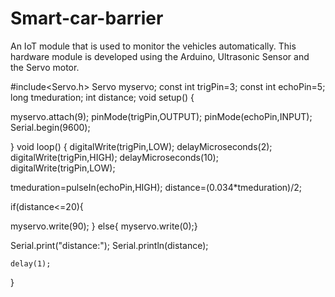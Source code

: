 # Smart-car-barrier
An IoT module that is used to monitor the vehicles automatically. This hardware module is developed using the Arduino, Ultrasonic Sensor and the Servo motor.

#include<Servo.h>
Servo myservo;
const int trigPin=3;
const int echoPin=5; 
long tmeduration;
int distance;
void setup() {

  myservo.attach(9);
  pinMode(trigPin,OUTPUT);
  pinMode(echoPin,INPUT);
  Serial.begin(9600);
  
  }
void loop() {
  digitalWrite(trigPin,LOW);
  delayMicroseconds(2);
  digitalWrite(trigPin,HIGH);
  delayMicroseconds(10);
   digitalWrite(trigPin,LOW);
  
tmeduration=pulseIn(echoPin,HIGH);
distance=(0.034*tmeduration)/2;

if(distance<=20){
  
  myservo.write(90);
  }
  else{
    myservo.write(0);}
  
  Serial.print("distance:");
    Serial.println(distance);
  
    delay(1);
}

